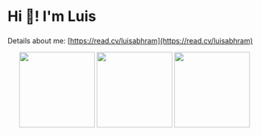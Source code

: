 <h1 align="left">Hi 👋! I'm Luis</h1>

###

Details about me: [https://read.cv/luisabhram](https://read.cv/luisabhram)

<div align="center">
  <img src="https://github-readme-stats.vercel.app/api?username=cymophic&bg_color=222222&title_color=E4E4E4&text_color=838383&border_color=838383" height="150" />
  <img src="https://streak-stats.demolab.com?user=cymophic&locale=en&mode=daily&hide_border=false&background=222222&currStreakNum=E4E4E4&sideNums=E4E4E4&currStreakLabel=838383&sideLabels=838383&dates=838383&border=838383" height="150" />
  <img src="https://github-readme-stats.vercel.app/api/top-langs?username=cymophic&layout=compact&langs_count=6&card_width=320&bg_color=222222&title_color=E4E4E4&text_color=838383&border_color=838383" height="150" />
</div>
